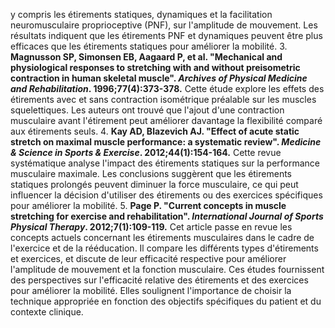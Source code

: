y compris les étirements statiques, dynamiques et la facilitation neuromusculaire proprioceptive (PNF), sur l'amplitude de mouvement. Les résultats indiquent que les étirements PNF et dynamiques peuvent être plus efficaces que les étirements statiques pour améliorer la mobilité. 3. **Magnusson SP, Simonsen EB, Aagaard P, et al. "Mechanical and physiological responses to stretching with and without preisometric contraction in human skeletal muscle". *Archives of Physical Medicine and Rehabilitation*. 1996;77(4):373-378.** Cette étude explore les effets des étirements avec et sans contraction isométrique préalable sur les muscles squelettiques. Les auteurs ont trouvé que l'ajout d'une contraction musculaire avant l'étirement peut améliorer davantage la flexibilité comparé aux étirements seuls. 4. **Kay AD, Blazevich AJ. "Effect of acute static stretch on maximal muscle performance: a systematic review". *Medicine & Science in Sports & Exercise*. 2012;44(1):154-164.** Cette revue systématique analyse l'impact des étirements statiques sur la performance musculaire maximale. Les conclusions suggèrent que les étirements statiques prolongés peuvent diminuer la force musculaire, ce qui peut influencer la décision d'utiliser des étirements ou des exercices spécifiques pour améliorer la mobilité. 5. **Page P. "Current concepts in muscle stretching for exercise and rehabilitation". *International Journal of Sports Physical Therapy*. 2012;7(1):109-119.** Cet article passe en revue les concepts actuels concernant les étirements musculaires dans le cadre de l'exercice et de la rééducation. Il compare les différents types d'étirements et exercices, et discute de leur efficacité respective pour améliorer l'amplitude de mouvement et la fonction musculaire. Ces études fournissent des perspectives sur l'efficacité relative des étirements et des exercices pour améliorer la mobilité. Elles soulignent l'importance de choisir la technique appropriée en fonction des objectifs spécifiques du patient et du contexte clinique.